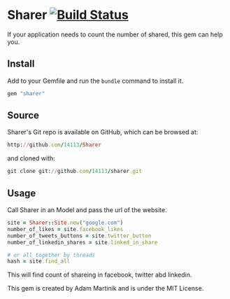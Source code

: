 # Sharer [![Build Status](https://secure.travis-ci.org/14113/sharer.png?branch=master)](http://travis-ci.org/14113/sharer)

If your application needs to count the number of shared, this gem can help you.

## Install

Add to your Gemfile and run the `bundle` command to install it.

```ruby
gem "sharer"
```
## Source

Sharer's Git repo is available on GitHub, which can be browsed at:

```ruby
http://github.com/14113/Sharer
```	

and cloned with:

```ruby
git clone git://github.com/14113/sharer.git
```	
	
## Usage

Call Sharer in an Model and pass the url of the website.

```ruby
site = Sharer::Site.new("google.com")
number_of_likes = site.facebook_likes
number_of_tweets_buttons = site.twitter_button
number_of_linkedin_shares = site.linked_in_share

# or all together by threads
hash = site.find_all
```

This will find count of shareing in facebook, twitter abd linkedin.


This gem is created by Adam Martinik and is under the MIT License.